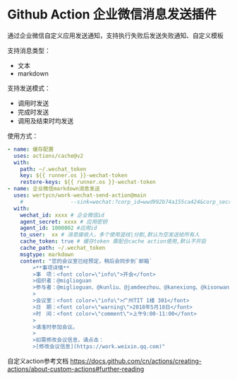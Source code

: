 # Github Action 企业微信消息发送插件
通过企业微信自定义应用发送通知，支持执行失败后发送失败通知、自定义模板

支持消息类型：
* 文本
* markdown

支持发送模式：
* 调用时发送
* 完成时发送
* 调用及结束时均发送

使用方式：

```yaml
- name: 缓存配置
  uses: actions/cache@v2
  with:
    path: ~/.wechat_token
    key: ${{ runner.os }}-wechat-token
    restore-keys: ${{ runner.os }}-wechat-token
- name: 企业微信markdown消息发送
  uses: wertycn/work-wechat-send-action@main
    #               --sink=wechat:?corp_id=wwd992b74a155ca424&corp_secret=k6Ot-SE5Zwp02ouyyiFO_JezSHsGDeD0FVeKtxkJDj0&agent_id=1000002&to_user=&level=Normal&label=K8S-Alert-Prod&msg_type=markdown
  with:
    wechat_id: xxxx # 企业微信id
    agent_secret: xxxx # 应用密钥
    agent_id: 1000002 #应用id
    to_user:  xx # 消息接收人，多个使用竖线|分割,默认为空发送给所有人
    cache_token: true # 缓存token 需配合cache action使用,默认不开启
    cache_path: ~/.wechat_token
    msgtype: markdown
    content: "您的会议室已经预定，稍后会同步到`邮箱` 
        >**事项详情** 
        >事　项：<font color=\"info\">开会</font> 
        >组织者：@miglioguan 
        >参与者：@miglioguan、@kunliu、@jamdeezhou、@kanexiong、@kisonwang 
        > 
        >会议室：<font color=\"info\">广州TIT 1楼 301</font> 
        >日　期：<font color=\"warning\">2018年5月18日</font> 
        >时　间：<font color=\"comment\">上午9:00-11:00</font> 
        > 
        >请准时参加会议。 
        > 
        >如需修改会议信息，请点击：
        >[修改会议信息](https://work.weixin.qq.com)"
```

自定义action参考文档
https://docs.github.com/cn/actions/creating-actions/about-custom-actions#further-reading

